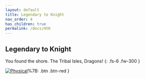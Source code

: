 ```yaml
---
layout: default
title: Legendary to Knight
nav_order: 4
has_children: true
permalink: /docs/HtK
---
```


## Legendary to Knight

You found the shore. The Tribal Isles, Dragons!
{: .fs-6 .fw-300 }

[<img src="/mhbasics/assets/Kuh.png" alt="Physical">](https://kuhmann.github.io/mhbasics/docs/Appendix/weapons_per_powertype/physical)%7B: .btn .btn-red }